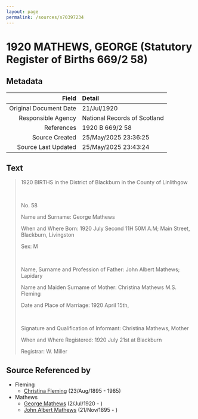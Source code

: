```yaml
---
layout: page
permalink: /sources/s70397234
---
```


# 1920 MATHEWS, GEORGE (Statutory Register of Births 669/2 58)

## Metadata

Field | Detail
---:|:---
Original Document Date | 21/Jul/1920
Responsible Agency | National Records of Scotland
References | 1920 B 669/2 58
Source Created | 25/May/2025 23:36:25
Source Last Updated | 25/May/2025 23:43:24

## Text

> 1920 BIRTHS in the District of Blackburn in the County of Linlithgow
>
> <br/>
>
> No. 58
>
> Name and Surname: George Mathews
>
> When and Where Born: 1920 July Second 11H 50M A.M; Main Street, Blackburn, Livingston
>
> Sex: M
>
> <br/>
>
> Name, Surname and Profession of Father: John Albert Mathews; Lapidary
>
> Name and Maiden Surname of Mother: Christina Mathews M.S. Fleming
>
> Date and Place of Marriage: 1920 April 15th, 
>
> <br/>
>
> Signature and Qualification of Informant: Christina Mathews, Mother
>
> When and Where Registered: 1920 July 21st at Blackburn
>
> Registrar: W. Miller
>

## Source Referenced by

* Fleming
  * [Christina Fleming](../people/@89446044@-christina-fleming-b1895-8-23-d1985.md) (23/Aug/1895 - 1985)
* Mathews
  * [George Mathews](../people/@81407904@-george-mathews-b1920-7-2-d.md) (2/Jul/1920 - )
  * [John Albert Mathews](../people/@5643892@-john-albert-mathews-b1895-11-21-d.md) (21/Nov/1895 - )

